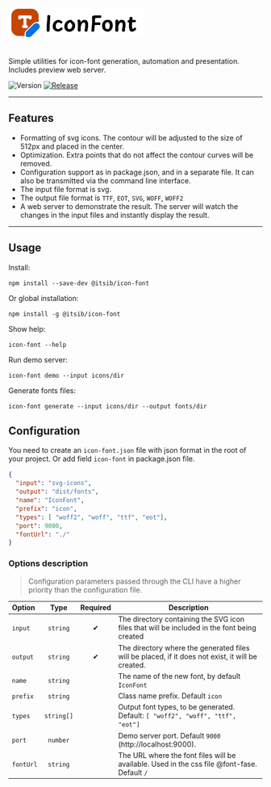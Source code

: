 <a href="https://github.com/itsib/icon-font">
    <picture>
      <source media="(prefers-color-scheme: dark)" srcset="https://raw.githubusercontent.com/itsib/icon-font/refs/heads/master/assets/brand.svg">
      <img alt="IconFont logo" height="60" style="margin: 20px 0;" src="https://raw.githubusercontent.com/itsib/icon-font/refs/heads/master/assets/brand-black.svg" />
    </picture>
</a>

Simple utilities for icon-font generation, automation and presentation. Includes preview web server.

![Version](https://img.shields.io/badge/version-0.2.12-blue.svg?cacheSeconds=2592000&label=Version)
[![Release](https://github.com/itsib/icon-font/actions/workflows/main.yaml/badge.svg)](https://github.com/itsib/icon-font/actions/workflows/main.yaml)

---

## Features

- Formatting of svg icons. The contour will be adjusted to the size of 512px and placed in the center.
- Optimization. Extra points that do not affect the contour curves will be removed.
- Configuration support as in package.json, and in a separate file. It can also be transmitted via the command line interface.
- The input file format is svg.
- The output file format is `TTF`, `EOT`, `SVG`, `WOFF`, `WOFF2`
- A web server to demonstrate the result. The server will watch the changes in the input files and instantly display the result.

---

## Usage

Install:

```shell
npm install --save-dev @itsib/icon-font
```

Or global installation:

```shell
npm install -g @itsib/icon-font
```

Show help:

```shell
icon-font --help
```

Run demo server:

```shell
icon-font demo --input icons/dir
```

Generate fonts files:

```shell
icon-font generate --input icons/dir --output fonts/dir
```

## Configuration

You need to create an `icon-font.json` file with json format in the root of your project. Or add field `icon-font` in package.json file.

```json
{
  "input": "svg-icons",
  "output": "dist/fonts",
  "name": "IconFont",
  "prefix": "icon",
  "types": [ "woff2", "woff", "ttf", "eot"],
  "port": 9000,
  "fontUrl": "./"
}
```

### Options description

> Configuration parameters passed through the CLI have a higher priority than the configuration file.

| Option    |    Type    | Required | Description                                                                                       |
|:----------|:----------:|:--------:|---------------------------------------------------------------------------------------------------|
| `input`   |  `string`  |    ✔     | The directory containing the SVG icon files that will be included in the font being created       |
| `output`  |  `string`  |    ✔     | The directory where the generated files will be placed, if it does not exist, it will be created. |
| `name`    |  `string`  |          | The name of the new font, by default `IconFont`                                                   |
| `prefix`  |  `string`  |          | Class name prefix. Default `icon`                                                                 |
| `types`   | `string[]` |          | Output font types, to be generated. Default: `[ "woff2", "woff", "ttf", "eot"]`                   |
| `port`    |  `number`  |          | Demo server port. Default `9000` (http://localhost:9000).                                         |
| `fontUrl` |  `string`  |          | The URL where the font files will be available. Used in the css file @font-fase. Default `/`      |


